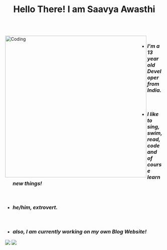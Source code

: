 
<h1 align="center"> Hello There! I am Saavya Awasthi </h1> <br>
<p> <br>
  <img align="left" alt="Coding" width="450" src="https://cdn.dribbble.com/users/926537/screenshots/4502924/python-2.gif">
  <ul>
  <li> <h3 align="left"> <i><b> I'm a 13 year old Developer from India.</b></i> </h3> </li> <br>
  <li> <h3 align="left"> <i><b> I like to sing, swim, read, code and of course learn new things! </b></i> </h3> </li><br>
  <li> <h3 align="left"> <i><b> he/him, extrovert. </b></i> </h3> </li> <br>
  <li> <h3 align="left"> <i><b> also, I am currently working on my own Blog Website! </b></i> </h3> </li>
</ul>
</p>
<div>
   <img src="https://github-readme-stats.vercel.app/api/?username=iamsaavya&count_private=true&theme=radical&show_icons=true">
   <img src="https://github-readme-stats.vercel.app/api/top-langs/?username=iamsaavya&theme=radical&layout=compact">
</div>
